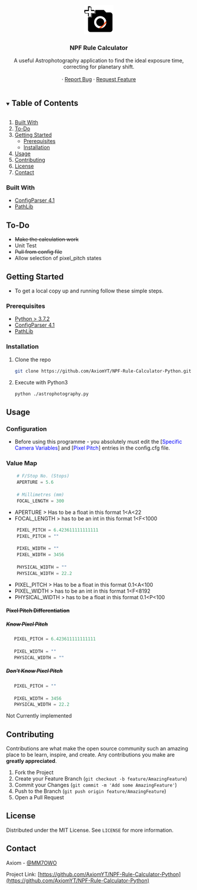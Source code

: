 <!-- PROJECT LOGO -->
<br />
<p align="center">
  <a href="https://github.com/AxiomYT/NPF-Rule-Calculator-Python">
    <img src="logo.svg" alt="Logo" width="80" height="80">
  </a>

  <h3 align="center">NPF Rule Calculator</h3>

  <p align="center">
    A useful Astrophotography application to find the ideal exposure time, correcting for planetary shift.
    <br />
<!--    <a href="https://github.com/AxiomYT/NPF-Rule-Calculator-Python"><strong>Explore the docs »</strong></a>-->
    <br />
    <!--<a href="https://github.com/AxiomYT/NPF-Rule-Calculator-Python">View Demo</a>-->
    ·
    <a href="https://github.com/AxiomYT/NPF-Rule-Calculator-Python/issues">Report Bug</a>
    ·
    <a href="https://github.com/AxiomYT/NPF-Rule-Calculator-Python/issues">Request Feature</a>
  </p>
</p>



<!-- TABLE OF CONTENTS -->
<details open="open">
  <summary><h2 style="display: inline-block">Table of Contents</h2></summary>
  <ol>
    <li>
      <a href="#built-with">Built With</a>
    </li>
    <li><a href="#to-do">To-Do</a></li>
    <li>
      <a href="#getting-started">Getting Started</a>
      <ul>
        <li><a href="#prerequisites">Prerequisites</a></li>
        <li><a href="#installation">Installation</a></li>
      </ul>
    </li>
    <li><a href="#usage">Usage</a></li>
    <li><a href="#contributing">Contributing</a></li>
    <li><a href="#license">License</a></li>
    <li><a href="#contact">Contact</a></li>
  </ol>
</details>


### Built With

* [ConfigParser 4.1](https://docs.python.org/3/library/configparser.html)
* [PathLib](https://docs.python.org/3/library/pathlib.html)

<!-- TO-DO -->
## To-Do

* ~~Make the calculation work~~
* Unit Test
* ~~Pull from config file~~
* Allow selection of pixel_pitch states

<!-- GETTING STARTED -->
## Getting Started  

* To get a local copy up and running follow these simple steps.

### Prerequisites

<ul>
  <li><a href="https://www.python.org/downloads/">Python > 3.7.2</a></li>
  <li><a href="https://docs.python.org/3/library/configparser.html">ConfigParser 4.1</a></li>
  <li><a href="https://docs.python.org/3/library/pathlib.html">PathLib</a></li>
</ul>

### Installation

1. Clone the repo
   ```sh
   git clone https://github.com/AxiomYT/NPF-Rule-Calculator-Python.git
   ```
2. Execute with Python3
   ```sh
   python ./astrophotography.py
   ```



<!-- USAGE EXAMPLES -->
## Usage

### Configuration

<ul> 
  <li>Before using this programme - you absolutely must edit the [<span style="color:blue">Specific Camera Variables</span>] and [<span style="color:blue">Pixel Pitch</span>] entries in the config.cfg file.</li>
</ul>

### Value Map

```python
    # F/Stop No. (Stops)
    APERTURE = 5.6

    # Millimetres (mm)
    FOCAL_LENGTH = 300
```
<ul>
  <li>APERTURE > Has to be a float in this format 1&ltA&lt22</li>
  <li>FOCAL_LENGTH > has to be an int in this format 1&ltF&lt1000</li>
</ul>

```python
    PIXEL_PITCH = 6.423611111111111
    PIXEL_PITCH = ""

    PIXEL_WIDTH = ""
    PIXEL_WIDTH = 3456
    
    PHYSICAL_WIDTH = ""
    PHYSICAL_WIDTH = 22.2
```
<ul>
  <li>PIXEL_PITCH > Has to be a float in this format 0.1&ltA&lt100</li>
  <li>PIXEL_WIDTH > has to be an int in this format 1&ltF&lt8192</li>
  <li>PHYSICAL_WIDTH > has to be a float in this format 0.1&ltP&lt100</li>
</ul>

#### ~~Pixel Pitch Differentiation~~

##### ~~Know Pixel Pitch~~
```python 
   PIXEL_PITCH = 6.423611111111111

   PIXEL_WIDTH = ""
   PHYSICAL_WIDTH = ""
```

##### ~~Don't Know Pixel Pitch~~
```python
   PIXEL_PITCH = ""

   PIXEL_WIDTH = 3456
   PHYSICAL_WIDTH = 22.2
```
<a>Not Currently implemented</a>

<!-- CONTRIBUTING -->
## Contributing

Contributions are what make the open source community such an amazing place to be learn, inspire, and create. Any contributions you make are **greatly appreciated**.

1. Fork the Project
2. Create your Feature Branch (`git checkout -b feature/AmazingFeature`)
3. Commit your Changes (`git commit -m 'Add some AmazingFeature'`)
4. Push to the Branch (`git push origin feature/AmazingFeature`)
5. Open a Pull Request

<!-- LICENSE -->
## License

Distributed under the MIT License. See `LICENSE` for more information.



<!-- CONTACT -->
## Contact

Axiom - [@MM7OWO](https://twitter.com/MM7OWO)

Project Link: [https://github.com/AxiomYT/NPF-Rule-Calculator-Python](https://github.com/AxiomYT/NPF-Rule-Calculator-Python)
